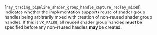 [`ray_tracing_pipeline_shader_group_handle_capture_replay_mixed`] indicates
whether the implementation supports reuse of shader group handles being
arbitrarily mixed with creation of non-reused shader group handles.
If this is `VK_FALSE`, all reused shader group handles  **must**  be
specified before any non-reused handles  **may**  be created.